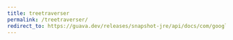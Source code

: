 ```yaml
---
title: treetraverser
permalink: /treetraverser/
redirect_to: https://guava.dev/releases/snapshot-jre/api/docs/com/google/common/collect/TreeTraverser.html
---
```

